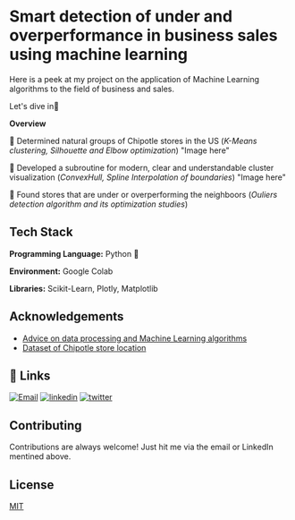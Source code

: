 
# Smart detection of under and overperformance in business sales using machine learning

Here is a peek at my project on the application of Machine Learning algorithms to the field
of business and sales.

Let's dive in🚀

**Overview**

📌 Determined  natural groups of Chipotle stores in the US
(*K-Means clustering, Silhouette and Elbow optimization*)
"Image here"

📌 Developed a subroutine for modern, clear and understandable cluster visualization
(*ConvexHull, Spline Interpolation of boundaries*)
"Image here"

📌 Found stores that are under or overperforming the neighboors 
(*Ouliers detection algorithm and its optimization studies*)

## Tech Stack

**Programming Language:** Python 🐍

**Environment:** Google Colab

**Libraries:** Scikit-Learn, Plotly, Matplotlib


## Acknowledgements

 - [Advice on data processing and Machine Learning algorithms](https://www.linkedin.com/in/alexanderknysh/)
 - [Dataset of Chipotle store location](https://www.kaggle.com/datasets/jeffreybraun/chipotle-locations)
 
## 🔗 Links
[![Email](https://img.shields.io/badge/Gmail-D14836?style=for-the-badge&logo=gmail&logoColor=white)](mailto:stas.buklovskiy@gmail.com)
[![linkedin](https://img.shields.io/badge/linkedin-0A66C2?style=for-the-badge&logo=linkedin&logoColor=white)](https://www.linkedin.com/in/buklovskyi/)
[![twitter](https://img.shields.io/badge/twitter-1DA1F2?style=for-the-badge&logo=twitter&logoColor=white)](https://twitter.com/buklovskyi)

## Contributing

Contributions are always welcome! Just hit me via the email or LinkedIn mentined above. 


## License

[MIT](https://choosealicense.com/licenses/mit/)


